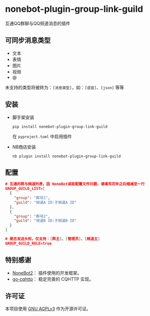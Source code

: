 # nonebot-plugin-group-link-guild

互通QQ群聊与QQ频道消息的插件

## 可同步消息类型

- 文本
- 表情
- 图片
- 视频
- @

未支持的类型将被转为：`[消息类型]`，如：`[语音]`、`[json]` 等等

## 安装

- 脚手架安装
    ```shell
    pip install nonebot-plugin-group-link-guild
    ```
  在 `pyproject.toml` 中启用插件


- NB商店安装
    ```shell
    nb plugin install nonebot-plugin-group-link-guild
    ```

## 配置

```json {7-8}
# 互通的群与频道列表，因 NoneBot读取配置文件问题，请填写完毕之后缩减至一行
GROUP_GUILD_LIST=[
  {
    "group": "群号1",
    "guild": "频道A ID:子频道A ID"
  },
  {
    "group": "群号2",
    "guild": "频道B ID:子频道B ID"
  }
]

# 是否发送头衔，仅支持：[群主]、[管理员]、[频道主]
GROUP_GUILD_ROLE=true
```

## 特别感谢

- [NoneBot2](https://github.com/nonebot/nonebot2)： 插件使用的开发框架。
- [go-cqhttp](https://github.com/Mrs4s/go-cqhttp)： 稳定完善的 CQHTTP 实现。

## 许可证

本项目使用 [GNU AGPLv3](https://choosealicense.com/licenses/agpl-3.0/) 作为开源许可证。
